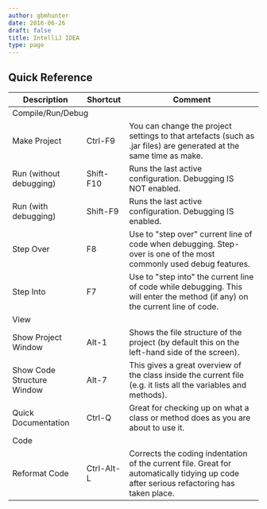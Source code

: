 ```yaml
---
author: gbmhunter
date: 2016-06-26
draft: false
title: IntelliJ IDEA
type: page
---
```


## Quick Reference

<table>
  <thead>
    <tr>
      <th>Description</th>
      <th>Shortcut</th>
      <th>Comment</th>
    </tr>
  </thead>
  <tbody>
    <tr>
      <td colspan="3">Compile/Run/Debug</td>
    </tr>
    <tr>
      <td>Make Project</td>
      <td>Ctrl-F9</td>
      <td>You can change the project settings to that artefacts (such as .jar files) are generated at the same time as make.</td>
    </tr>
    <tr>
      <td>Run (without debugging)</td>
      <td>Shift-F10</td>
      <td>Runs the last active configuration. Debugging IS NOT enabled.</td>
    </tr>
    <tr>
      <td>Run (with debugging)</td>
      <td>Shift-F9</td>
      <td>Runs the last active configuration. Debugging IS enabled.</td>
    </tr>
    <tr>
      <td>Step Over</td>
      <td>F8</td>
      <td>Use to "step over" current line of code when debugging. Step-over is one of the most commonly used debug features.</td>
    </tr>
    <tr>
      <td>Step Into</td>
      <td>F7</td>
      <td>Use to "step into" the current line of code while debugging. This will enter the method (if any) on the current line of code.</td>
    </tr>
    <tr>
      <td colspan="3">View</td>
    </tr>
    <tr>
      <td>Show Project Window</td>
      <td>Alt-1</td>
      <td>Shows the file structure of the project (by default this on the left-hand side of the screen).</td>
    </tr>
    <tr>
      <td>Show Code Structure Window</td>
      <td>Alt-7</td>
      <td>This gives a great overview of the class inside the current file (e.g. it lists all the variables and methods).</td>
    </tr>
    <tr>
      <td>Quick Documentation</td>
      <td>Ctrl-Q </td>
      <td>Great for checking up on what a class or method does as you are about to use it.</td>
    </tr>
    <tr>
      <td colspan="3">Code</td>
    </tr>
    <tr>
      <td>Reformat Code</td>
      <td>Ctrl-Alt-L</td>
      <td>Corrects the coding indentation of the current file. Great for automatically tidying up code after serious refactoring has taken place.</td>
    </tr>
  </tbody>
</table>
